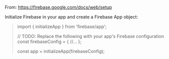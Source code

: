 From: https://firebase.google.com/docs/web/setup

Initialize Firebase in your app and create a Firebase App object:

> import { initializeApp } from 'firebase/app';
> 
> // TODO: Replace the following with your app's Firebase configuration
> const firebaseConfig = {
>   //...
> };
> 
> const app = initializeApp(firebaseConfig);

